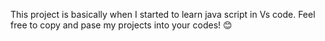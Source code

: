 This project is basically when I started to learn java script in Vs code. Feel free to copy and pase my projects into your codes! 😊

